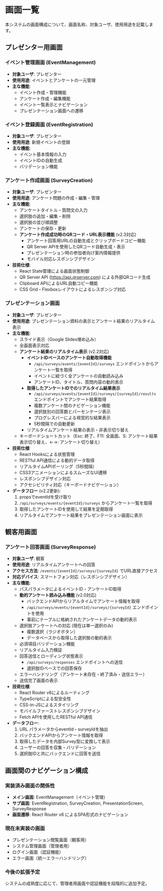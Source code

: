 # 画面一覧

本システムの画面構成について、画面名称、対象ユーザ、使用用途を記載します。

## プレゼンター用画面

### イベント管理画面 (EventManagement)
- **対象ユーザ**: プレゼンター
- **使用用途**: イベントとアンケートの一元管理
- **主な機能**:
  - イベント作成・管理機能
  - アンケート作成・編集機能
  - イベント一覧表示とナビゲーション
  - プレゼンテーション画面への遷移

### イベント登録画面 (EventRegistration)
- **対象ユーザ**: プレゼンター
- **使用用途**: 新規イベントの登録
- **主な機能**:
  - イベント基本情報の入力
  - イベントIDの自動生成
  - バリデーション機能

### アンケート作成画面 (SurveyCreation)
- **対象ユーザ**: プレゼンター
- **使用用途**: アンケート問題の作成・編集・管理
- **主な機能**:
  - アンケートタイトル・質問文の入力
  - 選択肢の追加・編集・削除
  - 選択肢の並び順調整
  - アンケートの保存・更新
  - **アンケート作成成功時のQRコード・URL表示機能** (v2.3対応)
    - アンケート回答用URLの自動生成とクリップボードコピー機能
    - QR Server APIを使用したQRコード自動生成・表示
    - プレゼンテーション時の参加者向け案内情報提供
    - モバイル対応レスポンシブデザイン
- **技術仕様**:
  - React State管理による画面状態制御
  - QR Server API (https://api.qrserver.com) による外部QRコード生成
  - Clipboard APIによるURL自動コピー機能
  - CSS Grid・Flexboxレイアウトによるレスポンシブ対応

### プレゼンテーション画面
- **対象ユーザ**: プレゼンター
- **使用用途**: プレゼンテーション資料の表示とアンケート結果のリアルタイム表示
- **主な機能**:
  - スライド表示（Google Slides埋め込み）
  - 全画面表示対応
  - **アンケート結果のリアルタイム表示** (v2.2対応)
    - **イベントIDベースのアンケート自動取得機能**
      - `/api/surveys/events/{eventId}/surveys` エンドポイントからアンケート一覧を取得
      - イベントに紐づく全アンケートの自動読み込み
      - アンケートID、タイトル、質問内容の動的表示
    - **取得したアンケートIDでのリアルタイム結果表示**
      - `/api/surveys/events/{eventId}/surveys/{surveyId}/results` エンドポイントでアンケート結果取得
      - 複数アンケート間のナビゲーション機能
      - 選択肢別の回答数とパーセンテージ表示
      - プログレスバーによる視覚的な結果表示
      - 5秒間隔での自動更新
    - リアルタイムアンケート結果の表示・非表示切り替え
  - キーボードショートカット（Esc: 終了、F11: 全画面、S: アンケート結果表示切り替え、←→: アンケート切り替え）
- **技術仕様**:
  - React Hooksによる状態管理
  - RESTful API通信による動的データ取得
  - リアルタイムAPIポーリング（5秒間隔）
  - CSS3アニメーションによるスムーズなUI遷移
  - レスポンシブデザイン対応
  - アクセシビリティ対応（キーボードナビゲーション）
- **データフロー** (v2.2更新):
  1. propsでeventIdを受け取り
  2. `/api/surveys/events/{eventId}/surveys` からアンケート一覧を取得
  3. 取得したアンケートIDを使用して結果を定期取得
  4. リアルタイムでアンケート結果をプレゼンテーション画面に表示

## 観客用画面

### アンケート回答画面 (SurveyResponse)
- **対象ユーザ**: 観客
- **使用用途**: リアルタイムアンケートへの回答
- **アクセス方法**: `/events/{eventId}/surveys/{surveyId}` でURL直接アクセス
- **対応デバイス**: スマートフォン対応（レスポンシブデザイン）
- **主な機能**:
  - パスパラメータによるイベントID・アンケートID取得
  - **動的アンケート読み込み機能** (v2.0対応)
    - バックエンドAPIからリアルタイムでアンケート情報を取得
    - `/api/surveys/events/{eventId}/surveys/{surveyId}` エンドポイントを使用
    - 事前にテーブルに格納されたアンケートデータの動的表示
  - 選択肢アンケートへの対応 (現在は単一選択のみ)
    - 複数選択（ラジオボタン）
    - データベースから取得した選択肢の動的表示
  - 必須項目バリデーション機能
  - リアルタイム入力検証
  - 回答送信とローディング状態表示
    - `/api/surveys/responses` エンドポイントへの送信
    - 選択肢IDベースでの回答保存
  - エラーハンドリング（アンケート未存在・終了済み・送信エラー）
  - 送信完了画面の表示
- **技術仕様**:
  - React Router v6によるルーティング
  - TypeScriptによる型安全性
  - CSS-in-JSによるスタイリング
  - モバイルファーストレスポンシブデザイン
  - Fetch APIを使用したRESTful API通信
- **データフロー**:
  1. URL パラメータからeventId・surveyIdを抽出
  2. バックエンドAPIからアンケート情報を取得
  3. 取得したデータを内部Survey型に変換して表示
  4. ユーザーの回答を収集・バリデーション
  5. 選択肢IDと共にバックエンドに回答を送信

## 画面間のナビゲーション構成

### 実装済み画面の関係性
- **メイン画面**: EventManagement（イベント管理）
- **サブ画面**: EventRegistration, SurveyCreation, PresentationScreen, SurveyResponse
- **画面遷移**: React Router v6 によるSPA形式のナビゲーション

### 現在未実装の画面
- プレゼンテーション閲覧画面（観客用）
- システム管理画面（管理者用）
- ログイン画面（認証機能）
- エラー画面（統一エラーハンドリング）

### 今後の拡張予定
システムの成熟度に応じて、管理者用画面や認証機能を段階的に追加予定。